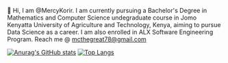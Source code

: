 👋 Hi, I am @MercyKorir.
I am currently pursuing a Bachelor's Degree in Mathematics and Computer Science undegraduate course in Jomo Kenyatta University of Agriculture and Technology, Kenya, aiming to pursue Data Science as a career.
I am also enrolled in ALX Software Engineering Program.
Reach me @ mcthegreat78@gmail.com

[![Anurag's GitHub stats](https://github-readme-stats.vercel.app/api?username=MercyKorir&hide=prs&count_private=true&show_icons=true&theme=prussian)](https://github.com/anuraghazra/github-readme-stats)
[![Top Langs](https://github-readme-stats.vercel.app/api/top-langs/?username=MercyKorir&layout=compact&theme=prussian)](https://github.com/anuraghazra/github-readme-stats)
